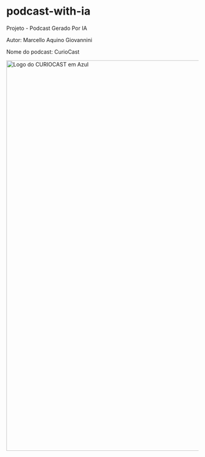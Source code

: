 # podcast-with-ia
Projeto - Podcast Gerado Por IA

Autor: Marcello Aquino Giovannini

Nome do podcast: CurioCast 

<img width="1024" height="1024" alt="Logo do CURIOCAST em Azul" src="https://github.com/user-attachments/assets/5a8c7445-08d4-4f9b-8b4a-9016a3bf88c0" />

